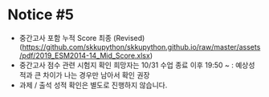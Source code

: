 # Notice #5
* 중간고사 포함 누적 Score 최종 (Revised)(https://github.com/skkupython/skkupython.github.io/raw/master/assets/pdf/2019_ESM2014-14_Mid_Score.xlsx)
* 중간고사 점수 관련 시험지 확인 희망자는 10/31 수업 종료 이후 19:50 ~ : 예상성적과 큰 차이가 나는 경우만 남아서 확인 권장
* 과제 / 출석 성적 확인은 별도로 진행하지 않습니다.
    